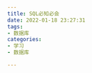 ```yaml
---
title: SQL必知必会
date: 2022-01-18 23:27:31
tags: 
- 数据库
categories: 
- 学习
- 数据库

---
```


### 

<!-- more -->

